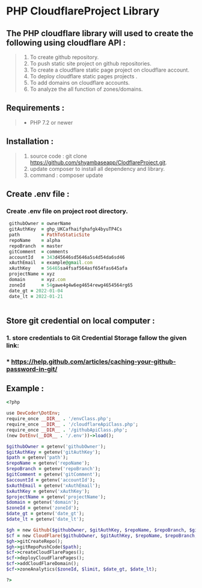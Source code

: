# PHP CloudflareProject Library

## The PHP cloudflare library will used to create the following using cloudflare API :

> 1. To create github repository.
> 2. To push static site project on github repositories.
> 3. To create a cloudflare static page project on cloudflare account.
> 4. To deploy cloudflare static pages projects .
> 5. To add domains on cloudflare accounts.
> 6. To analyze the all function of zones/domains.

## Requirements :

> * PHP 7.2 or newer

## Installation :

> 1. source code : git clone https://github.com/shyambaseapp/ClodflareProject.git.
> 2. update composer to install all dependency and library.
> 3. command : composer update

## Create .env file :

### Create .env file on project root directory.

```ruby
 githubOwner = ownerName
 gitAuthKey  = ghp_UKCafhaifghafgk4byuTP4Cs
 path        = PathToStaticSite
 repoName    = alpha
 repoBranch  = master
 gitComment  = comments
 accountId   = 343d45646sd5646a5s4d54da6sd46
 xAuthEmail  = example@gmail.com
 xAuthKey    = 56465sa4fsaf564asf654fas645afa
 projectName = xyz
 domain      = xyz.com
 zoneId      = 54gawe4g4w6eg4654rewg4654564rg65
 date_gt = 2022-01-04
 date_lt = 2022-01-21
                      
```

##  Store git credential on local computer :
###  1. store credentials to Git Credential Storage fallow the given link:

###   *  https://help.github.com/articles/caching-your-github-password-in-git/


## Example :

 ```ruby
 <?php

 use DevCoder\DotEnv;
 require_once __DIR__ . '/envClass.php';
 require_once __DIR__ . '/cloudflareApiClass.php';
 require_once __DIR__ . '/githubApiClass.php';
 (new DotEnv(__DIR__ . '/.env'))->load();

 $githubOwner = getenv('githubOwner');
 $gitAuthKey = getenv('gitAuthKey');
 $path = getenv('path');
 $repoName = getenv('repoName');
 $repoBranch = getenv('repoBranch');
 $gitComment = getenv('gitComment');
 $accountId = getenv('accountId');
 $xAuthEmail = getenv('xAuthEmail');
 $xAuthKey = getenv('xAuthKey');
 $projectName = getenv('projectName');
 $domain = getenv('domain');
 $zoneId = getenv('zoneId');
 $date_gt = getenv('date_gt');
 $date_lt = getenv('date_lt');

 $gh = new Github($githubOwner, $gitAuthKey, $repoName, $repoBranch, $gitComment);
 $cf = new CloudFlare($githubOwner, $gitAuthKey, $repoName, $repoBranch, $gitComment, $xAuthEmail, $xAuthKey, $domain, $accountId, $projectName);
 $gh->gitCreateRepo();
 $gh->gitRepoPushCode($path);
 $cf->createCloudFlarePages();
 $cf->deployCloudFlarePages();
 $cf->addCloudFlareDomain();
 $cf->zoneAnalytics($zoneId, $limit, $date_gt, $date_lt);

 ?>
```
